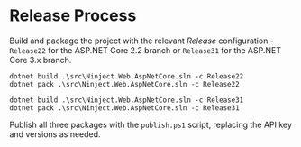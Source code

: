 # Release Process
Build and package the project with the relevant _Release_ configuration - `Release22` for the ASP.NET Core 2.2 branch or `Release31` for the ASP.NET Core 3.x branch.

```
dotnet build .\src\Ninject.Web.AspNetCore.sln -c Release22
dotnet pack .\src\Ninject.Web.AspNetCore.sln -c Release22
```

```
dotnet build .\src\Ninject.Web.AspNetCore.sln -c Release31
dotnet pack .\src\Ninject.Web.AspNetCore.sln -c Release31
```

Publish all three packages with the `publish.ps1` script, replacing the API key and versions as needed.
